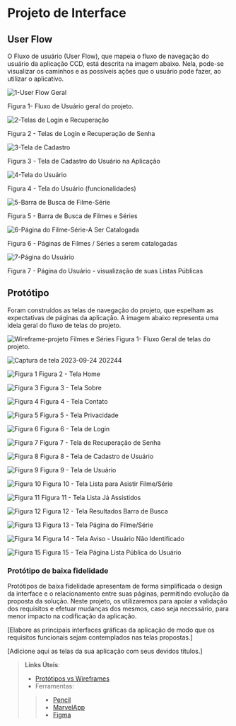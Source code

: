 
# Projeto de Interface

## User Flow

O Fluxo de usuário (User Flow), que mapeia o fluxo de navegação do usuário da aplicação CCD, está descrita na imagem abaixo. 
Nela, pode-se visualizar os caminhos e as possíveis ações que o usuário pode fazer, ao utilizar o aplicativo.

![1-User Flow Geral](https://github.com/ICEI-PUC-Minas-PMV-ADS/pmv-ads-2023-2-e1-proj-web-t6-catalogocinematograficodigital/assets/145228139/a8d991b1-61b9-4b77-9756-6db3905a65a4)

Figura 1- Fluxo de Usuário geral do projeto.

![2-Telas de Login e Recuperação](https://github.com/ICEI-PUC-Minas-PMV-ADS/pmv-ads-2023-2-e1-proj-web-t6-catalogocinematograficodigital/assets/145228139/67d1297c-67b0-4947-bb97-dec1609b9f1c)

Figura 2 - Telas de Login e Recuperação de Senha

![3-Tela de Cadastro](https://github.com/ICEI-PUC-Minas-PMV-ADS/pmv-ads-2023-2-e1-proj-web-t6-catalogocinematograficodigital/assets/145228139/aa6f89fe-2b88-4780-bfc8-c2161f6674b6)

Figura 3 - Tela de Cadastro do Usuário na Aplicação

![4-Tela do Usuário](https://github.com/ICEI-PUC-Minas-PMV-ADS/pmv-ads-2023-2-e1-proj-web-t6-catalogocinematograficodigital/assets/145228139/2c18bad0-5a80-4a7c-bea7-698dae08077e)

Figura 4 - Tela do Usuário (funcionalidades)

![5-Barra de Busca de Filme-Série](https://github.com/ICEI-PUC-Minas-PMV-ADS/pmv-ads-2023-2-e1-proj-web-t6-catalogocinematograficodigital/assets/145228139/e97294e1-0fe6-43d0-a01b-645640d7e20b)

Figura 5 - Barra de Busca de Filmes e Séries

![6-Página do Filme-Série-A Ser Catalogada](https://github.com/ICEI-PUC-Minas-PMV-ADS/pmv-ads-2023-2-e1-proj-web-t6-catalogocinematograficodigital/assets/145228139/5bb8355a-164f-4a8e-a55e-d5b813d412f8)

Figura 6 - Páginas de Filmes / Séries a serem catalogadas

![7-Página do Usuário](https://github.com/ICEI-PUC-Minas-PMV-ADS/pmv-ads-2023-2-e1-proj-web-t6-catalogocinematograficodigital/assets/145228139/d2a7a893-6fe0-4acb-a5e7-9224084516fc)

Figura 7 - Página do Usuário - visualização de suas Listas Públicas


## Protótipo

Foram construídos as telas de navegação do projeto, que espelham as expectativas de páginas da aplicação. A imagem abaixo representa uma ideia geral do fluxo de telas do projeto.

![Wireframe-projeto Filmes e Séries](https://github.com/ICEI-PUC-Minas-PMV-ADS/pmv-ads-2023-2-e1-proj-web-t6-catalogocinematograficodigital/assets/145228139/22bb9c9a-4783-4b35-8159-571d625ec3ba)
Figura 1- Fluxo Geral de telas do projeto.

![Captura de tela 2023-09-24 202244](https://github.com/ICEI-PUC-Minas-PMV-ADS/pmv-ads-2023-2-e1-proj-web-t6-catalogocinematograficodigital/assets/145228888/9e36b57f-b173-4286-8b40-cc572ccb3517)

![Figura 1](https://github.com/ICEI-PUC-Minas-PMV-ADS/pmv-ads-2023-2-e1-proj-web-t6-catalogocinematograficodigital/assets/145228888/d169e101-1963-44b3-bc37-e80a3e7475ff)
Figura 2 - Tela Home

![Figura 3](https://github.com/ICEI-PUC-Minas-PMV-ADS/pmv-ads-2023-2-e1-proj-web-t6-catalogocinematograficodigital/assets/145228888/3051bcad-27f3-4993-a026-cac2d625fb34)
Figura 3 - Tela Sobre

![Figura 4](https://github.com/ICEI-PUC-Minas-PMV-ADS/pmv-ads-2023-2-e1-proj-web-t6-catalogocinematograficodigital/assets/145228888/e2e11ff6-d1a2-468c-9f78-2f6dd53fedf9)
Figura 4 - Tela Contato

![Figura 5](https://github.com/ICEI-PUC-Minas-PMV-ADS/pmv-ads-2023-2-e1-proj-web-t6-catalogocinematograficodigital/assets/145228888/92a8a600-6ea2-4917-b8fc-18d8c6634afd)
Figura 5 - Tela Privacidade

![Figura 6](https://github.com/ICEI-PUC-Minas-PMV-ADS/pmv-ads-2023-2-e1-proj-web-t6-catalogocinematograficodigital/assets/145228888/b1aae9a6-872f-4c73-80f4-d04bfa2b5caa)
Figura 6 - Tela de Login

![Figura 7](https://github.com/ICEI-PUC-Minas-PMV-ADS/pmv-ads-2023-2-e1-proj-web-t6-catalogocinematograficodigital/assets/145228888/ea7af7d6-5b5e-4c9c-a347-00047fb925d5)
Figura 7 - Tela de Recuperação de Senha

![Figura 8](https://github.com/ICEI-PUC-Minas-PMV-ADS/pmv-ads-2023-2-e1-proj-web-t6-catalogocinematograficodigital/assets/145228888/80f0aed6-6d96-4024-bef2-729d4c271252)
Figura 8 - Tela de Cadastro de Usuário

![Figura 9](https://github.com/ICEI-PUC-Minas-PMV-ADS/pmv-ads-2023-2-e1-proj-web-t6-catalogocinematograficodigital/assets/145228888/1b6610aa-d918-4797-8766-806754025e8d)
Figura 9 - Tela de Usuário

![Figura 10](https://github.com/ICEI-PUC-Minas-PMV-ADS/pmv-ads-2023-2-e1-proj-web-t6-catalogocinematograficodigital/assets/145228888/d9600842-ef9c-4992-832c-575049ee8b34)
Figura 10 - Tela Lista para Asistir Filme/Série

![Figura 11](https://github.com/ICEI-PUC-Minas-PMV-ADS/pmv-ads-2023-2-e1-proj-web-t6-catalogocinematograficodigital/assets/145228888/cf94dd16-da35-46e6-9ba3-8bbea9c0c837)
Figura 11 - Tela Lista Já Assistidos

![Figura 12](https://github.com/ICEI-PUC-Minas-PMV-ADS/pmv-ads-2023-2-e1-proj-web-t6-catalogocinematograficodigital/assets/145228888/25b571de-7893-4638-9e9b-c10a3f46e7a9)
Figura 12 - Tela Resultados Barra de Busca

![Figura 13](https://github.com/ICEI-PUC-Minas-PMV-ADS/pmv-ads-2023-2-e1-proj-web-t6-catalogocinematograficodigital/assets/145228888/95304d77-b6e2-4910-b5cb-827b2fac652d)
Figura 13 - Tela Página do Filme/Série

![Figura 14](https://github.com/ICEI-PUC-Minas-PMV-ADS/pmv-ads-2023-2-e1-proj-web-t6-catalogocinematograficodigital/assets/145228888/c01d22e8-b4df-42d7-a87f-f2a3d0519033)
Figura 14 - Tela Aviso - Usuário Não Identificado

![Figura 15](https://github.com/ICEI-PUC-Minas-PMV-ADS/pmv-ads-2023-2-e1-proj-web-t6-catalogocinematograficodigital/assets/145228888/c7cab142-adf4-41f1-a34a-aabbf27018ed)
Figura 15 - Tela Página Lista Pública do Usuário


### Protótipo de baixa fidelidade

Protótipos de baixa fidelidade apresentam de forma simplificada o design da interface e o relacionamento entre suas páginas, permitindo evolução da proposta da solução. Neste projeto, os utilizaremos para apoiar a validação dos requisitos e efetuar mudanças dos mesmos, caso seja necessário, para menor impacto na codificação da aplicação.

[Elabore as principais interfaces gráficas da aplicação de modo que os requisitos funcionais sejam contemplados nas telas propostas.]

[Adicione aqui as telas da sua aplicação com seus devidos títulos.] 
 
> **Links Úteis**:
> - [Protótipos vs Wireframes](https://www.nngroup.com/videos/prototypes-vs-wireframes-ux-projects/)
>- Ferramentas:
>> - [Pencil](https://pencil.evolus.vn/)
>> - [MarvelApp](https://marvelapp.com/)
>> - [Figma](https://www.figma.com/)



